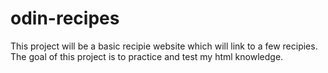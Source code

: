 # odin-recipes
This project will be a basic recipie website which will link to a few recipies.
The goal of this project is to practice and test my html knowledge.